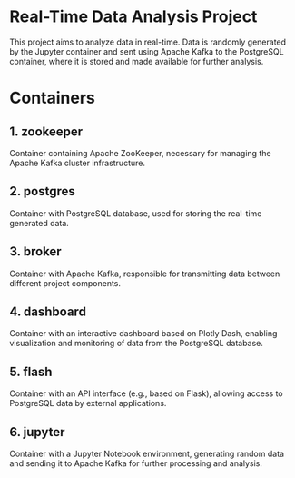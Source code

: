 # Real-Time Data Analysis Project
This project aims to analyze data in real-time. Data is randomly generated by the Jupyter container and sent using Apache Kafka to the PostgreSQL container, where it is stored and made available for further analysis.

# Containers
## 1. zookeeper
Container containing Apache ZooKeeper, necessary for managing the Apache Kafka cluster infrastructure.

## 2. postgres
Container with PostgreSQL database, used for storing the real-time generated data.

## 3. broker
Container with Apache Kafka, responsible for transmitting data between different project components.

## 4. dashboard
Container with an interactive dashboard based on Plotly Dash, enabling visualization and monitoring of data from the PostgreSQL database.

## 5. flash
Container with an API interface (e.g., based on Flask), allowing access to PostgreSQL data by external applications.

## 6. jupyter
Container with a Jupyter Notebook environment, generating random data and sending it to Apache Kafka for further processing and analysis.
